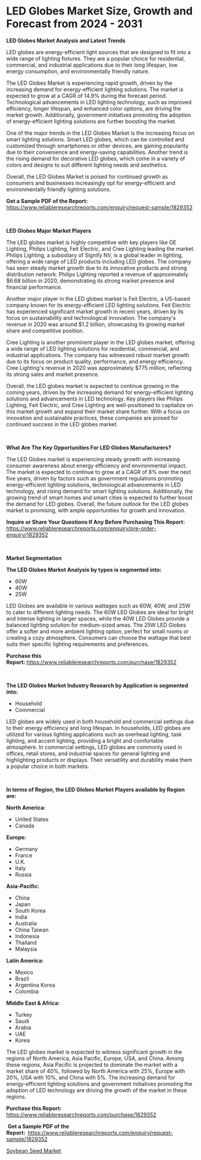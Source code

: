 <p><h1>LED Globes Market Size, Growth and Forecast from 2024 - 2031</h1></p><p><strong>LED Globes Market Analysis and Latest Trends</strong></p>
<p><p>LED globes are energy-efficient light sources that are designed to fit into a wide range of lighting fixtures. They are a popular choice for residential, commercial, and industrial applications due to their long lifespan, low energy consumption, and environmentally friendly nature.</p><p>The LED Globes Market is experiencing rapid growth, driven by the increasing demand for energy-efficient lighting solutions. The market is expected to grow at a CAGR of 14.9% during the forecast period. Technological advancements in LED lighting technology, such as improved efficiency, longer lifespan, and enhanced color options, are driving the market growth. Additionally, government initiatives promoting the adoption of energy-efficient lighting solutions are further boosting the market.</p><p>One of the major trends in the LED Globes Market is the increasing focus on smart lighting solutions. Smart LED globes, which can be controlled and customized through smartphones or other devices, are gaining popularity due to their convenience and energy-saving capabilities. Another trend is the rising demand for decorative LED globes, which come in a variety of colors and designs to suit different lighting needs and aesthetics.</p><p>Overall, the LED Globes Market is poised for continued growth as consumers and businesses increasingly opt for energy-efficient and environmentally friendly lighting solutions.</p></p>
<p><strong>Get a Sample PDF of the Report:&nbsp;</strong> <a href="https://www.reliableresearchreports.com/enquiry/request-sample/1829352">https://www.reliableresearchreports.com/enquiry/request-sample/1829352</a></p>
<p>&nbsp;</p>
<p><strong>LED Globes Major Market Players</strong></p>
<p><p>The LED globes market is highly competitive with key players like GE Lighting, Philips Lighting, Feit Electric, and Cree Lighting leading the market. Philips Lighting, a subsidiary of Signify NV, is a global leader in lighting, offering a wide range of LED products including LED globes. The company has seen steady market growth due to its innovative products and strong distribution network. Philips Lighting reported a revenue of approximately $6.68 billion in 2020, demonstrating its strong market presence and financial performance.</p><p>Another major player in the LED globes market is Feit Electric, a US-based company known for its energy-efficient LED lighting solutions. Feit Electric has experienced significant market growth in recent years, driven by its focus on sustainability and technological innovation. The company's revenue in 2020 was around $1.2 billion, showcasing its growing market share and competitive position.</p><p>Cree Lighting is another prominent player in the LED globes market, offering a wide range of LED lighting solutions for residential, commercial, and industrial applications. The company has witnessed robust market growth due to its focus on product quality, performance, and energy efficiency. Cree Lighting's revenue in 2020 was approximately $775 million, reflecting its strong sales and market presence.</p><p>Overall, the LED globes market is expected to continue growing in the coming years, driven by the increasing demand for energy-efficient lighting solutions and advancements in LED technology. Key players like Philips Lighting, Feit Electric, and Cree Lighting are well-positioned to capitalize on this market growth and expand their market share further. With a focus on innovation and sustainable practices, these companies are poised for continued success in the LED globes market.</p></p>
<p>&nbsp;</p>
<p><strong>What Are The Key Opportunities For LED Globes Manufacturers?</strong></p>
<p><p>The LED Globes market is experiencing steady growth with increasing consumer awareness about energy efficiency and environmental impact. The market is expected to continue to grow at a CAGR of 8% over the next five years, driven by factors such as government regulations promoting energy-efficient lighting solutions, technological advancements in LED technology, and rising demand for smart lighting solutions. Additionally, the growing trend of smart homes and smart cities is expected to further boost the demand for LED globes. Overall, the future outlook for the LED globes market is promising, with ample opportunities for growth and innovation.</p></p>
<p><strong>Inquire or Share Your Questions If Any Before Purchasing This Report:</strong> <a href="https://www.reliableresearchreports.com/enquiry/pre-order-enquiry/1829352">https://www.reliableresearchreports.com/enquiry/pre-order-enquiry/1829352</a></p>
<p>&nbsp;</p>
<p><strong>Market Segmentation</strong></p>
<p><strong>The LED Globes Market Analysis by types is segmented into:</strong></p>
<p><ul><li>60W</li><li>40W</li><li>25W</li></ul></p>
<p><p>LED Globes are available in various wattages such as 60W, 40W, and 25W to cater to different lighting needs. The 60W LED Globes are ideal for bright and intense lighting in larger spaces, while the 40W LED Globes provide a balanced lighting solution for medium-sized areas. The 25W LED Globes offer a softer and more ambient lighting option, perfect for small rooms or creating a cozy atmosphere. Consumers can choose the wattage that best suits their specific lighting requirements and preferences.</p></p>
<p><strong>Purchase this Report:&nbsp;</strong><a href="https://www.reliableresearchreports.com/purchase/1829352">https://www.reliableresearchreports.com/purchase/1829352</a></p>
<p>&nbsp;</p>
<p><strong>The LED Globes Market Industry Research by Application is segmented into:</strong></p>
<p><ul><li>Household</li><li>Commercial</li></ul></p>
<p><p>LED globes are widely used in both household and commercial settings due to their energy efficiency and long lifespan. In households, LED globes are utilized for various lighting applications such as overhead lighting, task lighting, and accent lighting, providing a bright and comfortable atmosphere. In commercial settings, LED globes are commonly used in offices, retail stores, and industrial spaces for general lighting and highlighting products or displays. Their versatility and durability make them a popular choice in both markets.</p></p>
<p>&nbsp;</p>
<p><strong>In terms of Region, the LED Globes Market Players available by Region are:</strong></p>
<p>
    <p> <strong> North America: </strong>
        <ul>
            <li>United States</li>
            <li>Canada</li>
        </ul>
        </p> 
    <p> <strong> Europe: </strong>
        <ul>
            <li>Germany</li>
            <li>France</li>
            <li>U.K.</li>
            <li>Italy</li>
            <li>Russia</li>
        </ul>
        </p> 
    <p> <strong> Asia-Pacific: </strong>
        <ul>
            <li>China</li>
            <li>Japan</li>
            <li>South Korea</li>
            <li>India</li>
            <li>Australia</li>
            <li>China Taiwan</li>
            <li>Indonesia</li>
            <li>Thailand</li>
            <li>Malaysia</li>
        </ul>
        </p> 
    <p> <strong> Latin America: </strong>
        <ul>
            <li>Mexico</li>
            <li>Brazil</li>
            <li>Argentina Korea</li>
            <li>Colombia</li>
        </ul>
        </p> 
    <p> <strong> Middle East & Africa: </strong>
        <ul>
            <li>Turkey</li>
            <li>Saudi</li>
            <li>Arabia</li>
            <li>UAE</li>
            <li>Korea</li>
        </ul>
    </p>
    </p>
<p><p>The LED globes market is expected to witness significant growth in the regions of North America, Asia Pacific, Europe, USA, and China. Among these regions, Asia Pacific is projected to dominate the market with a market share of 40%, followed by North America with 25%, Europe with 20%, USA with 10%, and China with 5%. The increasing demand for energy-efficient lighting solutions and government initiatives promoting the adoption of LED technology are driving the growth of the market in these regions.</p></p>
<p><strong>Purchase this Report: </strong><a href="https://www.reliableresearchreports.com/purchase/1829352">https://www.reliableresearchreports.com/purchase/1829352</a></p>
<p>&nbsp;<strong>Get a Sample PDF of the Report:&nbsp;&nbsp;</strong><a href="https://www.reliableresearchreports.com/enquiry/request-sample/1829352">https://www.reliableresearchreports.com/enquiry/request-sample/1829352</a></p>
<p><strong></strong></p>
<p><p><a href="https://sudsy-motorcycle-bbc.notion.site/Soybean-Seed-Market-Share-Market-New-Trends-Analysis-Report-By-Type-By-Application-By-End-use-B-4ba2ef34fe0a42f499575566dac13c1c">Soybean Seed Market</a></p></p>